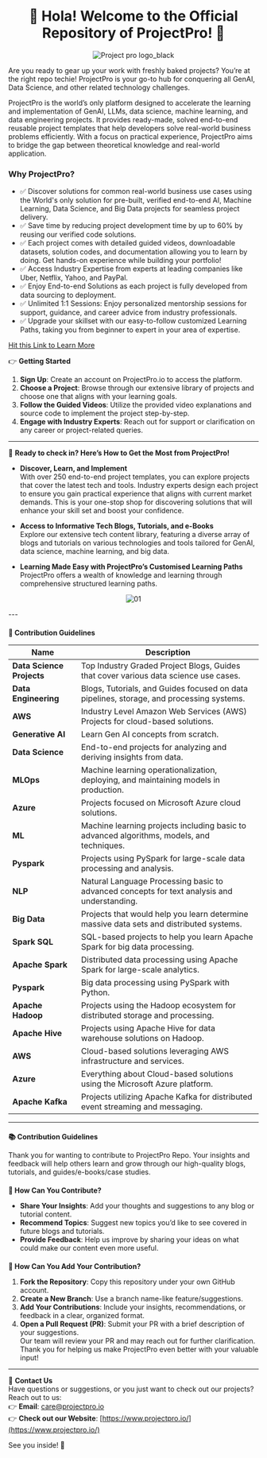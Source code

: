 <h1 align="center">🚀 Hola! Welcome to the Official Repository of ProjectPro! 🚀</h1>

<p align="center">
  <img src="https://github.com/user-attachments/assets/6918bb5f-ec5f-40b6-8d45-772108f7e7ba" alt="Project pro logo_black" />
</p>


Are you ready to gear up your work with freshly baked projects? You’re at the right repo techie! ProjectPro is your go-to hub for conquering all GenAI, Data Science, and other related technology challenges.  

ProjectPro is the world’s only platform designed to accelerate the learning and implementation of GenAI, LLMs, data science, machine learning, and data engineering projects. It provides ready-made, solved end-to-end reusable project templates that help developers solve real-world business problems efficiently. With a focus on practical experience, ProjectPro aims to bridge the gap between theoretical knowledge and real-world application.

### Why ProjectPro?
- ✅ Discover solutions for common real-world business use cases using the World's only solution for pre-built, verified end-to-end AI, Machine Learning, Data Science, and Big Data projects for seamless project delivery.
- ✅ Save time by reducing project development time by up to 60% by reusing our verified code solutions.
- ✅ Each project comes with detailed guided videos, downloadable datasets, solution codes, and documentation allowing you to learn by doing. Get hands-on experience while building your portfolio!
- ✅ Access Industry Expertise from experts at leading companies like Uber, Netflix, Yahoo, and PayPal.
- ✅ Enjoy End-to-end Solutions as each project is fully developed from data sourcing to deployment.
- ✅ Unlimited 1:1 Sessions: Enjoy personalized mentorship sessions for support, guidance, and career advice from industry professionals.
- ✅ Upgrade your skillset with our easy-to-follow customized Learning Paths, taking you from beginner to expert in your area of expertise.

[Hit this Link to Learn More](<link>)

👉 **Getting Started**

1. **Sign Up**: Create an account on ProjectPro.io to access the platform.
2. **Choose a Project**: Browse through our extensive library of projects and choose one that aligns with your learning goals.
3. **Follow the Guided Videos**: Utilize the provided video explanations and source code to implement the project step-by-step.
4. **Engage with Industry Experts**: Reach out for support or clarification on any career or project-related queries.

---

📌 **Ready to check in? Here’s How to Get the Most from ProjectPro!**

  - **Discover, Learn, and Implement**  
With over 250 end-to-end project templates, you can explore projects that cover the latest tech and tools. Industry experts design each project to ensure you gain practical experience that aligns with current market demands. This is your one-stop shop for discovering solutions that will enhance your skill set and boost your confidence.

  - **Access to Informative Tech Blogs, Tutorials, and e-Books**  
Explore our extensive tech content library, featuring a diverse array of blogs and tutorials on various technologies and tools tailored for GenAI, data science, machine learning, and big data.

  - **Learning Made Easy with ProjectPro’s Customised Learning Paths**  
ProjectPro offers a wealth of knowledge and learning through comprehensive structured learning paths.

<p align="center">
  <img src="https://github.com/user-attachments/assets/6252aeeb-83e8-44b8-992f-9986e60cd9d2" alt="01" />
</p>
---

<h3 style="font-size:14px;"> 📌 Contribution Guidelines</h3>

| **Name**               | **Description**                                                        |
|------------------------|------------------------------------------------------------------------|
| **Data Science Projects** | Top Industry Graded Project Blogs, Guides that cover various data science use cases.    |
| **Data Engineering**      | Blogs, Tutorials, and Guides focused on data pipelines, storage, and processing systems.   |
| **AWS**                   | Industry Level Amazon Web Services (AWS) Projects for cloud-based solutions. |
| **Generative AI**         | Learn Gen AI concepts from scratch. |
| **Data Science**          | End-to-end projects for analyzing and deriving insights from data.     |
| **MLOps**                 | Machine learning operationalization, deploying, and maintaining models in production. |
| **Azure**                 | Projects focused on Microsoft Azure cloud solutions.                   |
| **ML**                    | Machine learning projects including basic to advanced algorithms, models, and techniques. |
| **Pyspark**               | Projects using PySpark for large-scale data processing and analysis.  |
| **NLP**                   | Natural Language Processing basic to advanced concepts for text analysis and understanding. |
| **Big Data**              | Projects that would help you learn determine massive data sets and distributed systems.       |
| **Spark SQL**             | SQL-based projects to help you learn Apache Spark for big data processing.   |
| **Apache Spark**          | Distributed data processing using Apache Spark for large-scale analytics. |
| **Pyspark**               | Big data processing using PySpark with Python.                        |
| **Apache Hadoop**         | Projects using the Hadoop ecosystem for distributed storage and processing. |
| **Apache Hive**           | Projects using Apache Hive for data warehouse solutions on Hadoop.    |
| **AWS**                   | Cloud-based solutions leveraging AWS infrastructure and services.    |
| **Azure**                 | Everything about Cloud-based solutions using the Microsoft Azure platform.                 |
| **Apache Kafka**          | Projects utilizing Apache Kafka for distributed event streaming and messaging. |


---

<h3 style="font-size:14px;">📚 Contribution Guidelines</h3>
 
Thank you for wanting to contribute to ProjectPro Repo. Your insights and feedback will help others learn and grow through our high-quality blogs, tutorials, and guides/e-books/case studies.

<h3 style="font-size: 14px;">🤝 How Can You Contribute?</h3>

- **Share Your Insights**: Add your thoughts and suggestions to any blog or tutorial content.
- **Recommend Topics**: Suggest new topics you’d like to see covered in future blogs and tutorials.
- **Provide Feedback**: Help us improve by sharing your ideas on what could make our content even more useful.

<h3 style="font-size: 14px;">🤝 How Can You Add Your Contribution?</h3>

1. **Fork the Repository**: Copy this repository under your own GitHub account.
2. **Create a New Branch**: Use a branch name-like feature/suggestions.
3. **Add Your Contributions**: Include your insights, recommendations, or feedback in a clear, organized format.
4. **Open a Pull Request (PR)**: Submit your PR with a brief description of your suggestions.  
Our team will review your PR and may reach out for further clarification. Thank you for helping us make ProjectPro even better with your valuable input!


---

💬 **Contact Us**  
Have questions or suggestions, or you just want to check out our projects? Reach out to us:  
👉 **Email**: [care@projectpro.io](mailto:care@projectpro.io)  
👉 **Check out our Website**: [https://www.projectpro.io/](https://www.projectpro.io/)

See you inside! 👋
